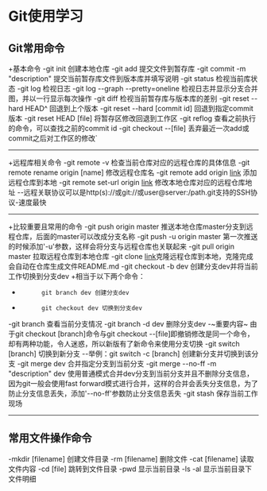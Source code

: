 # Git使用学习
## Git常用命令
+基本命令
        -git init 创建本地仓库
        -git add 提交文件到暂存库
        -git commit -m "description" 提交当前暂存库文件到版本库并填写说明
        -git status 检视当前库状态
        -git log 检视日志
        -git log --graph --pretty=oneline 检视日志并显示分支合并图，并以一行显示每次操作
        -git diff 检视当前暂存库与版本库的差别
        -git reset --hard HEAD^ 回退到上个版本
        -git reset --hard [commit id] 回退到指定commit版本
        -git reset HEAD [file] 将暂存区修改回退到工作区
        -git reflog 查看之前执行的命令，可以查找之前的commit id
        -git checkout --[file] 丢弃最近一次add或commit之后对工作区的修改`
***
+远程库相关命令
-git remote -v 检查当前仓库对应的远程仓库的具体信息
-git remote rename origin [name] 修改远程仓库名
-git remote add origin [link](git@github.com:ForDre/learngit.git) 添加远程仓库到本地
-git remote set-url origin [link](git@github.com:ForDre/learngit.git) 修改本地仓库对应的远程仓库地址
--远程关联协议可以是http(s)://或git://或user@server:/path.git支持的SSH协议-速度最快
***
+比较重要且常用的命令
-git push origin master 推送本地仓库master分支到远程仓库，后面的master可以改成分支名称
-git push -u origin master 第一次推送的时候添加'-u'参数，这样会将分支与远程仓库也关联起来
-git pull origin master 拉取远程仓库到本地仓库
-git clone [link](git@github.com:ForDre/learngit.git)克隆远程仓库到本地，克隆完成会自动在仓库生成文件README.md
-git checkout -b dev 创建分支dev并将当前工作切换到分支dev
+相当于以下两个命令：
-           git branch dev 创建分支dev
-           git checkout dev 切换到分支dev
-git branch 查看当前分支情况
-git branch -d dev 删除分支dev
-~重要内容~
    由于git checkout [branch]命令与git checkout --[file]即撤销修改是同一个命令，却有两种功能，令人迷惑，所以新版有了新命令来使用分支切换
-git switch [branch] 切换到新分支
--举例：git switch -c [branch] 创建新分支并切换到该分支
-git merge dev 合并指定分支到当前分支
-git merge --no-ff -m "description" dev 使用普通模式合并dev分支到当前分支并且不删除分支信息，因为git一般会使用fast forward模式进行合并，这样的合并会丢失分支信息，为了防止分支信息丢失，添加'--no-ff'参数防止分支信息丢失
-git stash 保存当前工作现场
***
## 常用文件操作命令
-mkdir [filename] 创建文件目录
-rm [filename] 删除文件
-cat [filename] 读取文件内容
-cd [file] 跳转到文件目录
-pwd 显示当前目录
-ls -al 显示当前目录下文件明细
